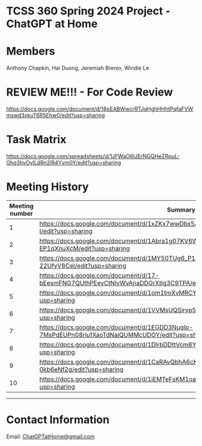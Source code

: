# TCSS 360 Spring 2024 Project - ChatGPT at Home

# Members

Anthony Chapkin, Hai Duong, Jeremiah Brenio, Windie Le

# REVIEW ME!!! - For Code Review
https://docs.google.com/document/d/18pEABWwcrRTJqHghHHhtPqfaFVWmswd3xkuT6R5Ehw0/edit?usp=sharing

# Task Matrix
https://docs.google.com/spreadsheets/d/1JFWaO6lJErNGQHeZRpuL-Ghq3hvOylLdRn2IR4Yvm0Y/edit?usp=sharing

# Meeting History
| Meeting number | Summary                                                                                          |
|----------------|--------------------------------------------------------------------------------------------------|
| 1              | https://docs.google.com/document/d/1xZKx7wwDbx5J7gVDX9hYspG0jNgAVtNv8lWwbG3rm-I/edit?usp=sharing |
| 2              | https://docs.google.com/document/d/1Abra1g07KV6WZ7nmgzvDAyyVFzCp-SPW-EP1qXnuXcM/edit?usp=sharing |
| 3              | https://docs.google.com/document/d/1MY50TUg6_P1q4zkc_VWoc6TtDpBZDtnI-22UfyV8CeI/edit?usp=sharing |
| 4              | https://docs.google.com/document/d/17-bEesmFNG7QUthPEeyCtNlvWvAnaDDGrXtIg3C9TPA/edit?usp=sharing |
| 5              | https://docs.google.com/document/d/1om1tmXvMRCY4-dOt4vlJstauxQ2l0RwB6IIq3SpFcuA/edit?usp=sharing |
| 6              | https://docs.google.com/document/d/1VVMsUQSiryp5Pysgj8eo_UEXKvOtnbChT_t9Y0b956o/edit?usp=sharing |
| 7              | https://docs.google.com/document/d/1EGDD3Nuglp-7MsPdEUPn08rlufXaoTdNaiQUMMcUDOY/edit?usp=sharing |
| 8              | https://docs.google.com/document/d/1DlrbDDttVcm8Yq_-v3xwnH3nHW5LDVjtY3_fDHZQr7Y/edit?usp=sharing |
| 9		           | https://docs.google.com/document/d/1CaRAvQbhA6cKiD4gCDXBL21vpUoNYqqjO-0kb6eNf2g/edit?usp=sharing |
| 10	           | https://docs.google.com/document/d/1jEMTeFsKM1oaOefGnFnf3H1U4gv4xbKuDmXjad8azjc/edit?usp=sharing |
---

# Contact Information
Email: ChatGPTatHome@gmail.com
